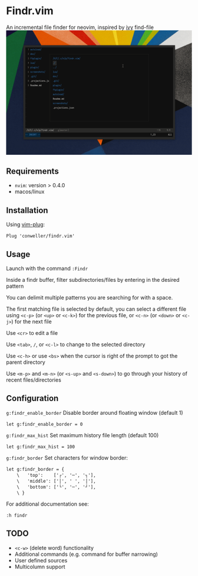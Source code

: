 # Findr.vim
An incremental file finder for neovim, inspired by [ivy](https://github.com/abo-abo/swiper) find-file
![Screenshot](screenshots/findr.gif)

## Requirements
* `nvim`: version > 0.4.0
* macos/linux

## Installation
Using [vim-plug](https://github.com/junegunn/vim-plug):
```vim
Plug 'conweller/findr.vim'
```

## Usage
Launch with the command `:Findr`

Inside a findr buffer, filter subdirectories/files by entering in the desired
pattern

You can delimit multiple patterns you are searching for with a space.

The first matching file is selected by default, you can select a different
file using `<c-p>` (or `<up>` or  `<c-k>`) for the previous file, or `<c-n>`
(or `<down>` or  `<c-j>`) for the next file

Use `<cr>` to edit a file

Use `<tab>`, `/`, or `<c-l>` to change to the selected directory

Use `<c-h>` or use `<bs>` when the cursor is right of the prompt to got the
parent directory

Use `<m-p>` and `<m-n>` (or `<s-up>` and `<s-down>`) to go through your history
of recent files/directories

## Configuration
`g:findr_enable_border` Disable border around floating window (default 1)
```vim
let g:findr_enable_border = 0
```

`g:findr_max_hist` Set maximum history file length (default 100)
```vim
let g:findr_max_hist = 100
```

`g:findr_border` Set characters for window border:

```vim
let g:findr_border = {
    \   'top':    ['┌', '─', '┐'],
    \   'middle': ['│', ' ', '│'],
    \   'bottom': ['└', '─', '┘'],
    \ }
```

For additional documentation see:
```vim
:h findr
```

## TODO
* `<c-w>` (delete word) functionality
* Additional commands (e.g. command for buffer narrowing)
* User defined sources
* Multicolumn support

